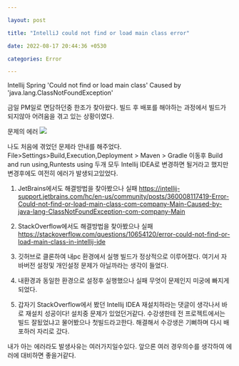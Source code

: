 ```yaml
---

layout: post

title: "IntelliJ could not find or load main class error"

date: 2022-08-17 20:44:36 +0530

categories: Error

---
```


Intellij Spring 'Could not find or load main class' Caused by 'java.lang.ClassNotFoundException'

  
금일 PM일로 면담하던중 한조가 찾아왔다.
빌드 후 배포를 해야하는 과정에서 빌드가 되지않아 어려움을 겪고 있는 상황이였다.

문제의 에러
![](https://intellij-support.jetbrains.com/hc/user_images/1RQEc8BaGy-zMLUmNY7WuQ.png)

나도 처음에 겪었던 문제라 안내를 해주었다.
File>Settings>Build,Execution,Deployment > Maven > Gradle 이동후 
Build and run using,Runtests using 두개 모두 Intellij IDEA로 변경하면 될거라고 했지만
변경후에도 여전히 에러가 발생되고있었다.

1. JetBrains에서도 해결방법을 찾아봤으나 실패
https://intellij-support.jetbrains.com/hc/en-us/community/posts/360008117419-Error-Could-not-find-or-load-main-class-com-company-Main-Caused-by-java-lang-ClassNotFoundException-com-company-Main

2. StackOverflow에서도 해결방법을 찾아봤으나 실패
https://stackoverflow.com/questions/10654120/error-could-not-find-or-load-main-class-in-intellij-ide

3. 깃허브로 클론하여 내pc 환경에서 실행
빌드가 정상적으로 이루어졌다. 여기서 자바버전 설정및 개인설정 문제가 아닐까라는 생각이 들었다.

4. 내환경과 동일한 환경으로 설정후 실행했으나 실패
무엇이 문제인지 미궁에 빠지게 되었다.  

5. 갑자기 StackOverflow에서 봤던 Intellij IDEA 재설치하라는 댓글이 생각나서 바로 재설치
성공이다! 설치중 문제가 있었던거같다. 수강생한테 전 프로젝트에서는 빌드 잘됬었냐고 물어봤으나
첫빌드라고한다. 해결해서 수강생은 기뻐하며 다시 배포하러 자리로 갔다.

내가 아는 에러라도 발생사유는 여러가지일수있다. 
앞으론 여러 경우의수를 생각하여 에러에 대비하면 좋을거같다.

